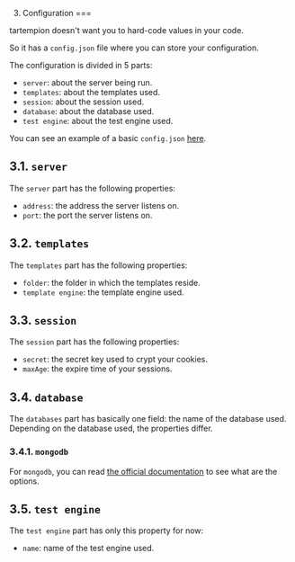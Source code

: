 3. Configuration
===

tartempion doesn't want you to hard-code values in your code.

So it has a `config.json` file where you can store your configuration.

The configuration is divided in 5 parts:

- `server`: about the server being run.
- `templates`: about the templates used.
- `session`: about the session used.
- `database`: about the database used.
- `test engine`: about the test engine used.

You can see an example of a basic `config.json` [here][1].

3.1. `server`
---

The `server` part has the following properties:

- `address`: the address the server listens on.
- `port`: the port the server listens on.

3.2. `templates`
---

The `templates` part has the following properties:

- `folder`: the folder in which the templates reside.
- `template engine`: the template engine used.

3.3. `session`
---

The `session` part has the following properties:

- `secret`: the secret key used to crypt your cookies.
- `maxAge`: the expire time of your sessions.

3.4. `database`
---

The `databases` part has basically one field: the name of the database
used. Depending on the database used, the properties differ.

### 3.4.1. `mongodb`

For `mongodb`, you can read [the official documentation][2]
to see what are the options.

3.5. `test engine`
---

The `test engine` part has only this property for now:

- `name`: name of the test engine used.

   [1]: https://github.com/Ralt/tartempion/blob/master/cli/default/project/config.json
   [2]: http://mongodb.github.com/node-mongodb-native/api-generated/db.html

